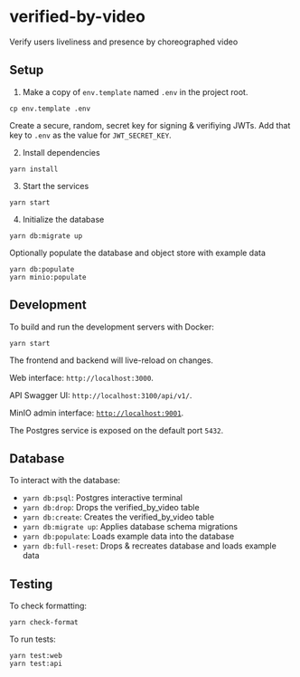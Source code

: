 # verified-by-video

Verify users liveliness and presence by choreographed video

## Setup

1. Make a copy of `env.template` named `.env` in the project root.

```
cp env.template .env
```

Create a secure, random, secret key for signing & verifiying JWTs.
Add that key to `.env` as the value for `JWT_SECRET_KEY`.

2. Install dependencies

```
yarn install
```

3. Start the services

```
yarn start
```

4. Initialize the database

```
yarn db:migrate up
```

Optionally populate the database and object store with example data

```
yarn db:populate
yarn minio:populate
```

## Development

To build and run the development servers with Docker:

```
yarn start
```

The frontend and backend will live-reload on changes.

Web interface: `http://localhost:3000`.

API Swagger UI: `http://localhost:3100/api/v1/`.

MinIO admin interface: [`http://localhost:9001`](http://localhost:9001).

The Postgres service is exposed on the default port `5432`.

## Database

To interact with the database:

- `yarn db:psql`: Postgres interactive terminal
- `yarn db:drop`: Drops the verified_by_video table
- `yarn db:create`: Creates the verified_by_video table
- `yarn db:migrate up`: Applies database schema migrations
- `yarn db:populate`: Loads example data into the database
- `yarn db:full-reset`: Drops & recreates database and loads example data

## Testing

To check formatting:

```
yarn check-format
```

To run tests:

```
yarn test:web
yarn test:api
```
